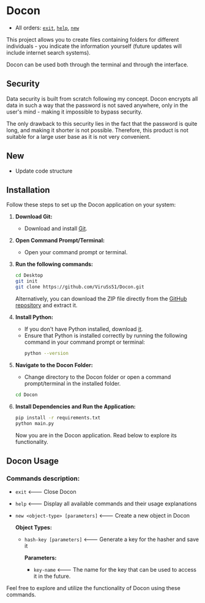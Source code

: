 # Docon

- All orders: [`exit`](https://github.com/ViruSs51/Docon/tree/master?tab=readme-ov-file#command-exit), [`help`](https://github.com/ViruSs51/Docon/tree/master?tab=readme-ov-file#command-help), [`new`](https://github.com/ViruSs51/Docon/tree/master?tab=readme-ov-file#command-new-hash-key)

This project allows you to create files containing folders for different individuals - you indicate the information yourself (future updates will include internet search systems).

Docon can be used both through the terminal and through the interface.

## Security

Data security is built from scratch following my concept. Docon encrypts all data in such a way that the password is not saved anywhere, only in the user's mind - making it impossible to bypass security.

The only drawback to this security lies in the fact that the password is quite long, and making it shorter is not possible. Therefore, this product is not suitable for a large user base as it is not very convenient.

## New

- Update code structure

## Installation

Follow these steps to set up the Docon application on your system:

1. **Download Git:**
    - Download and install [Git](https://git-scm.com/downloads).

2. **Open Command Prompt/Terminal:**
    - Open your command prompt or terminal.

3. **Run the following commands:**
    ```bash
    cd Desktop
    git init
    git clone https://github.com/ViruSs51/Docon.git
    ```

    Alternatively, you can download the ZIP file directly from the [GitHub repository](https://github.com/ViruSs51/Docon) and extract it.

4. **Install Python:**
    - If you don't have Python installed, download [it](https://www.python.org/).
    - Ensure that Python is installed correctly by running the following command in your command prompt or terminal:
        ```bash
        python --version
        ```

5. **Navigate to the Docon Folder:**
    - Change directory to the Docon folder or open a command prompt/terminal in the installed folder.

    ```bash
    cd Docon
    ```

6. **Install Dependencies and Run the Application:**
    ```bash
    pip install -r requirements.txt
    python main.py
    ```

    Now you are in the Docon application. Read below to explore its functionality.

## Docon Usage

### Commands description:
- `exit` <--- Close Docon
- `help` <--- Display all available commands and their usage explanations
- `new <object-type> [parameters]` <--- Create a new object in Docon

    **Object Types:**
    - `hash-key [parameters]` <--- Generate a key for the hasher and save it

        **Parameters:**    
        - `key-name` <--- The name for the key that can be used to access it in the future.

Feel free to explore and utilize the functionality of Docon using these commands.